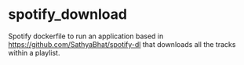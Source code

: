 # spotify_download
Spotify dockerfile to run an application based in https://github.com/SathyaBhat/spotify-dl that downloads all the tracks within a playlist.
